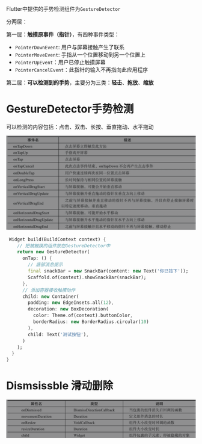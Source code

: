 Flutter中提供的手势检测组件为`GestureDetector`

分两层：

第一层：**触摸原事件（指针）**，有四种事件类型：

- `PointerDownEvent`: 用户与屏幕接触产生了联系
- `PointerMoveEvent`: 手指从一个位置移动到另一个位置上
- `PointerUpEvent`：用户已停止触摸屏幕
- `PointerCancelEvent`：此指针的输入不再指向此应用程序

第二层：**可以检测到的手势**，主要分为三类：**轻击**、**拖放**、**缩放**

# GestureDetector手势检测

可以检测的内容包括：点击、双击、长按、垂直拖动、水平拖动

![image-20200823145631459](手势.assets/image-20200823145631459.png)

```dart
 Widget build(BuildContext context) {
    // 把被触摸的组件放在GestureDetector中
    return new GestureDetector(
      onTap: () {
        // 底部消息提示
        final snackBar = new SnackBar(content: new Text('你已按下'));
        Scaffold.of(context).showSnackBar(snackBar);
      },
      // 添加容器接收触摸动作
      child: new Container(
        padding: new EdgeInsets.all(12),
        decoration: new BoxDecoration(
          color: Theme.of(context).buttonColor,
          borderRadius: new BorderRadius.circular(10)
        ),
        child: Text('测试按钮'),
      )
    );
  }
}
```

# Dismsissble 滑动删除

![image-20200823150927026](手势.assets/image-20200823150927026.png)

